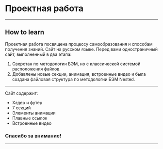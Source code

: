 # Проектная работа
--------------
## How to learn

Проектная работа посвящена процессу самообразования и способам получения знаний. Сайт на русском языке.
Перед вами одностраничный сайт, выполненный в два этапа:
1. Сверстан по методологии БЭМ, но с классической системой расположения файлов.
2. Добавлены новые секции, анимация, встроенные видео и была создана файловая структура по методологии БЭМ Nested.
--------------
Сайт содержит:

* Хэдер и футер
* 7 секций
* Элементы анимации
* Плавные ссылок
* Встроенные видео

### Спасибо за внимание!
-------------------------

